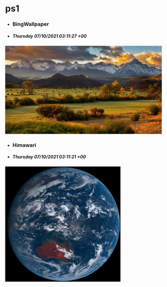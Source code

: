 # ps1

- ### BingWallpaper
- ##### Thursday 07/10/2021 03:11:27 +00
<img src="BingWallpaper/latest.jpg" width="700" height="auto" title="👉  BingWallpaper  👈">


- ### Himawari 
- ##### Thursday 07/10/2021 03:11:21 +00
<img src="Himawari/latest.jpg" width="auto" height="371" title="👉  Himawari  👈">






